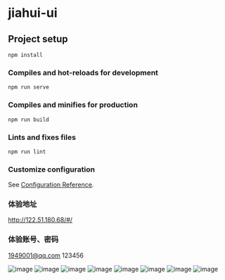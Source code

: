 # jiahui-ui

## Project setup
```
npm install
```

### Compiles and hot-reloads for development
```
npm run serve
```

### Compiles and minifies for production
```
npm run build
```

### Lints and fixes files
```
npm run lint
```

### Customize configuration
See [Configuration Reference](https://cli.vuejs.org/config/).

### 体验地址
http://122.51.180.68/#/

### 体验账号、密码
1949001@qq.com
123456

![image](https://user-images.githubusercontent.com/10498699/126291393-3e1458bb-d5db-4f9e-a796-8fe426ef9865.png)
![image](https://user-images.githubusercontent.com/10498699/126291445-7a39cb72-5844-441c-9545-53e1b8516fbf.png)
![image](https://user-images.githubusercontent.com/10498699/126291471-e66a79df-e62e-4fe8-8e52-db442207be90.png)
![image](https://user-images.githubusercontent.com/10498699/126291543-a1591fac-d461-44b0-943e-cb21d36567b4.png)
![image](https://user-images.githubusercontent.com/10498699/126291580-1aed87f8-b250-4558-8a4a-edc0634c551a.png)
![image](https://user-images.githubusercontent.com/10498699/126291627-0aeff644-0e11-4860-9e6e-4fef07829099.png)
![image](https://user-images.githubusercontent.com/10498699/126291668-67e8b7b1-9208-42bb-9915-a748a08341c4.png)
![image](https://user-images.githubusercontent.com/10498699/126291735-a02a0689-173b-4bea-8f21-8c3c5ab1fdfe.png)
